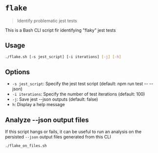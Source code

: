 # `flake`

> Identify problematic jest tests

This is a Bash CLI script fir identifying "flaky" jest tests

## Usage

```bash
./flake.sh [-s jest_script] [-i iterations] [-j] [-h]
```

## Options

- `-s jest_script`: Specify the jest test script (default: npm run test -- --json)
- `-i iterations`: Specify the number of test iterations (default: 100)
- `-j`: Save jest --json outputs (default: false)
- `h`: Display a help message

## Analyze --json output files

If this script hangs or fails, it can be useful to run an analysis on the persisted `--json` output files generated from this CLI

```bash
./flake_on_files.sh
```
